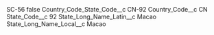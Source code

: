 <?xml version="1.0" encoding="UTF-8"?>
<CustomMetadata xmlns="http://soap.sforce.com/2006/04/metadata" xmlns:xsi="http://www.w3.org/2001/XMLSchema-instance" xmlns:xsd="http://www.w3.org/2001/XMLSchema">
    <label>SC-56</label>
    <protected>false</protected>
    <values>
        <field>Country_Code_State_Code__c</field>
        <value xsi:type="xsd:string">CN-92</value>
    </values>
    <values>
        <field>Country_Code__c</field>
        <value xsi:type="xsd:string">CN</value>
    </values>
    <values>
        <field>State_Code__c</field>
        <value xsi:type="xsd:string">92</value>
    </values>
    <values>
        <field>State_Long_Name_Latin__c</field>
        <value xsi:type="xsd:string">Macao</value>
    </values>
    <values>
        <field>State_Long_Name_Local__c</field>
        <value xsi:type="xsd:string">Macao</value>
    </values>
</CustomMetadata>
